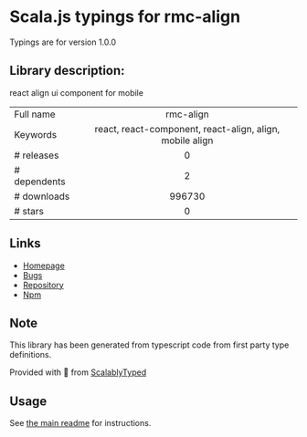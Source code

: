 
# Scala.js typings for rmc-align

Typings are for version 1.0.0

## Library description:
react align ui component for mobile

|                    |                 |
| ------------------ | :-------------: |
| Full name          | rmc-align |
| Keywords           | react, react-component, react-align, align, mobile align |
| # releases         | 0 |
| # dependents       | 2 |
| # downloads        | 996730 |
| # stars            | 0 |

## Links
- [Homepage](http://github.com/react-component/m-align)
- [Bugs](http://github.com/react-component/m-align/issues)
- [Repository](https://github.com/react-component/m-align)
- [Npm](https://www.npmjs.com/package/rmc-align)
    


## Note
This library has been generated from typescript code from first party type definitions.

Provided with :purple_heart: from [ScalablyTyped](https://github.com/oyvindberg/ScalablyTyped)

## Usage
See [the main readme](../../readme.md) for instructions.



